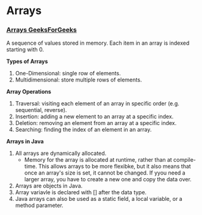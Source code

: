 # Arrays

### [Arrays GeeksForGeeks ]([https://www.youtube.com/watch?v=tI_tIZFyKBw&t=3009s](https://www.geeksforgeeks.org/array-data-structure-guide/))

A sequence of values stored in memory. Each item in an array is indexed starting with 0.

**Types of Arrays**
1. One-Dimensional: single row of elements.
2. Multidimensional: store multiple rows of elements.

**Array Operations**
1. Traversal: visiting each element of an array in specific order (e.g. sequential, reverse).
2. Insertion: adding a new element to an array at a specific index.
3. Deletion: removing an element from an array at a specific index.
4. Searching: finding the index of an element in an array.

**Arrays in Java**
1. All arrays are dynamically allocated.
    - Memory for the array is allocated at runtime, rather than at compile-time. This allows arrays to be more flexibke, 
but it also means that once an array's size is set, it cannot be changed. If yyou need a larger array, you have to create a new one and copy the data over.
2. Arrays are objects in Java.
3. Array variavle is declared with [] after the data type.
4. Java arrays can also be used as a static field, a local variable, or a method parameter.
